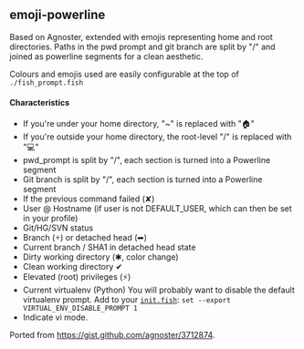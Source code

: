 ## emoji-powerline

Based on Agnoster, extended with emojis representing home and root directories. Paths in the pwd prompt and git branch are split by "/" and joined as powerline segments for a clean aesthetic.

Colours and emojis used are easily configurable at the top of `./fish_prompt.fish`

#### Characteristics

* If you're under your home directory, "~" is replaced with "🏠"
* If you're outside your home directory, the root-level "/" is replaced with "💻"
* pwd_prompt is split by "/", each section is turned into a Powerline segment
* Git branch is split by "/", each section is turned into a Powerline segment
* If the previous command failed (✘)
* User @ Hostname (if user is not DEFAULT_USER, which can then be set in your profile)
* Git/HG/SVN status
* Branch () or detached head (➦)
* Current branch / SHA1 in detached head state
* Dirty working directory (✱, color change)
* Clean working directory ✔
* Elevated (root) privileges (⚡)
* Current virtualenv (Python)
You will probably want to disable the default virtualenv prompt. Add to your [`init.fish`](https://github.com/oh-my-fish/oh-my-fish#dotfiles):
`set --export VIRTUAL_ENV_DISABLE_PROMPT 1`
* Indicate vi mode.

Ported from https://gist.github.com/agnoster/3712874.

